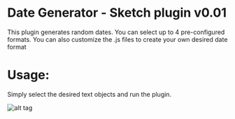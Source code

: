 # Date Generator - Sketch plugin v0.01

This plugin generates random dates. You can select up to 4 pre-configured formats. You can also customize the .js files to create your own desired date format

# Usage:
Simply select the desired text objects and run the plugin.

![alt tag](http://bernardo.cc/misc/date-generator-sketch-plugin/date-generator-sketch-plugin-animation.gif)


